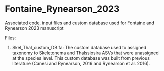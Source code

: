 # Fontaine_Rynearson_2023
Associated code, input files and custom database used for Fontaine and Rynearson 2023 manuscript 

Files:
1. Skel_Thal_custom_DB.fa: The custom database used to assigned taxonomy to Skeletonema and Thalssiosira ASVs that were unassigned at the species level. This custom database was built from previous literature (Canesi and Rynearson, 2016 and Rynearson et al. 2016). 
